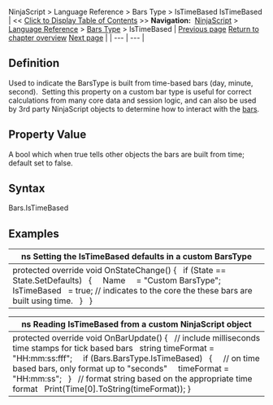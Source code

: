 ﻿
NinjaScript > Language Reference > Bars Type > IsTimeBased
IsTimeBased
| << [Click to Display Table of Contents](barstype_istimebased.md) >> **Navigation:**     [NinjaScript](ninjascript-1.md) > [Language Reference](language_reference_wip-1.md) > [Bars Type](bars_type-1.md) > IsTimeBased | [Previous page](isremovelastbarsupported-1.md) [Return to chapter overview](bars_type-1.md) [Next page](ondatapoint-1.md) |
| --- | --- |
## Definition
Used to indicate the BarsType is built from time-based bars (day, minute, second).  Setting this property on a custom bar type is useful for correct calculations from many core data and session logic, and can also be used by 3rd party NinjaScript objects to determine how to interact with the [bars](bars-1.md).
 
## Property Value
A bool which when true tells other objects the bars are built from time; default set to false.
 
## Syntax
Bars.IsTimeBased
 
## Examples
| ns Setting the IsTimeBased defaults in a custom BarsType |
| --- |
| protected override void OnStateChange() {    if (State == State.SetDefaults)    {      Name     = "Custom BarsType";      IsTimeBased   = true; // indicates to the core the these bars are built using time.    }    } |

| ns Reading IsTimeBased from a custom NinjaScript object |
| --- |
| protected override void OnBarUpdate() {    // include milliseconds time stamps for tick based bars    string timeFormat = "HH:mm:ss:fff";      if (Bars.BarsType.IsTimeBased)    {      // on time based bars, only format up to "seconds"      timeFormat = "HH:mm:ss";    }    // format string based on the appropriate time format    Print(Time[0].ToString(timeFormat)); } |

